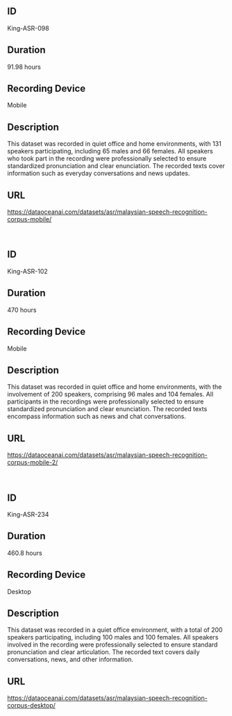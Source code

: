 ## ID
King-ASR-098
## Duration
91.98 hours
## Recording Device
Mobile
## Description
This dataset was recorded in quiet office and home environments, with 131 speakers participating, including 65 males and 66 females. All speakers who took part in the recording were professionally selected to ensure standardized pronunciation and clear enunciation. The recorded texts cover information such as everyday conversations and news updates.
## URL
https://dataoceanai.com/datasets/asr/malaysian-speech-recognition-corpus-mobile/

<br>

## ID
King-ASR-102
## Duration
470 hours
## Recording Device
Mobile
## Description
This dataset was recorded in quiet office and home environments, with the involvement of 200 speakers, comprising 96 males and 104 females. All participants in the recordings were professionally selected to ensure standardized pronunciation and clear enunciation. The recorded texts encompass information such as news and chat conversations.
## URL
https://dataoceanai.com/datasets/asr/malaysian-speech-recognition-corpus-mobile-2/

<br>

## ID
King-ASR-234
## Duration
460.8 hours
## Recording Device
Desktop
## Description
This dataset was recorded in a quiet office environment, with a total of 200 speakers participating, including 100 males and 100 females. All speakers involved in the recording were professionally selected to ensure standard pronunciation and clear articulation. The recorded text covers daily conversations, news, and other information.
## URL
https://dataoceanai.com/datasets/asr/malaysian-speech-recognition-corpus-desktop/
